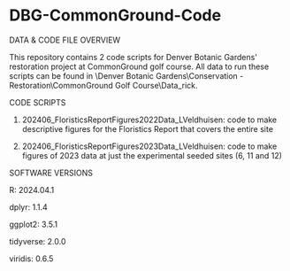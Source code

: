 # DBG-CommonGround-Code

DATA & CODE FILE OVERVIEW

This repository contains 2 code scripts for Denver Botanic Gardens' restoration project at CommonGround golf course. All data to run these scripts can be found in \Denver Botanic Gardens\Conservation - Restoration\CommonGround Golf Course\Data_rick. 

CODE SCRIPTS

1. 202406_FloristicsReportFigures2022Data_LVeldhuisen: code to make descriptive figures for the Floristics Report that covers the entire site

2. 202406_FloristicsReportFigures2023Data_LVeldhuisen: code to make figures of 2023 data at just the experimental seeded sites (6, 11 and 12)


SOFTWARE VERSIONS

R: 2024.04.1

dplyr: 1.1.4

ggplot2: 3.5.1

tidyverse: 2.0.0

viridis: 0.6.5

